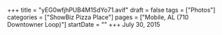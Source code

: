 +++
title = "yEG0wfjhPUB4M1SdYo71.avif"
draft = false
tags = ["Photos"]
categories = ["ShowBiz Pizza Place"]
pages = ["Mobile, AL (710 Downtowner Loop)"]
startDate = ""
+++
July 30, 2015
